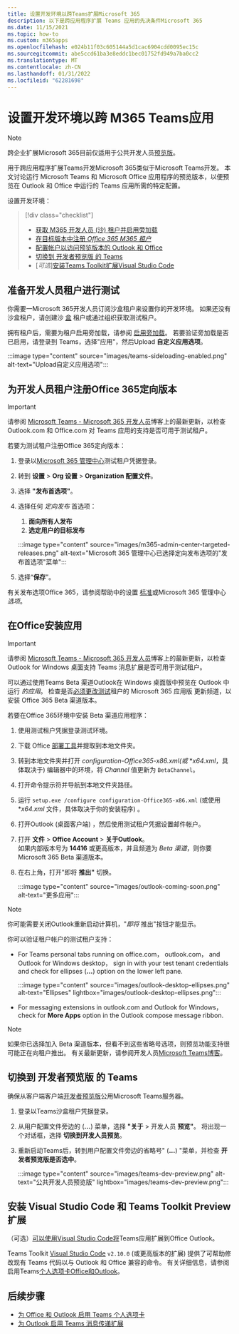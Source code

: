 ```yaml
---
title: 设置开发环境以跨Teams扩展Microsoft 365
description: 以下是跨应用程序扩展 Teams 应用的先决条件Microsoft 365
ms.date: 11/15/2021
ms.topic: how-to
ms.custom: m365apps
ms.openlocfilehash: e024b11f03c605144a5d1cac6904cdd0095ec15c
ms.sourcegitcommit: abe5ccd61ba3e8eddc1bec01752fd949a7ba0cc2
ms.translationtype: MT
ms.contentlocale: zh-CN
ms.lasthandoff: 01/31/2022
ms.locfileid: "62281698"
---
```

# <a name="set-up-your-dev-environment-for-extending-teams-apps-across-m365"></a>设置开发环境以跨 M365 Teams应用

> [!NOTE]
> 跨企业扩展Microsoft 365目前仅适用于公共开发人员[预览版](~/resources/dev-preview/developer-preview-intro.md)。

用于跨应用程序扩展Teams开发Microsoft 365类似于Microsoft Teams开发。 本文讨论运行 Microsoft Teams 和 Microsoft Office 应用程序的预览版本，以便预览在 Outlook 和 Office 中运行的 Teams 应用所需的特定配置。

设置开发环境：

> [!div class="checklist"]
> * [获取 M365 开发人员 (沙) 租户并启用旁加载](#prepare-a-developer-tenant-for-testing)
> * [在目标版本中注册 *Office 365 M365 租户*](#enroll-your-developer-tenant-for-office-365-targeted-releases)
> * [配置帐户以访问预览版本的 Outlook 和 Office](#install-office-apps-in-your-test-environment)
> * [切换到 开发者预览版 的 Teams](#switch-to-the-developer-preview-version-of-teams)
> * [*可选*][安装Teams Toolkit扩展Visual Studio Code](#install-visual-studio-code-and-teams-toolkit-preview-extension)

## <a name="prepare-a-developer-tenant-for-testing"></a>准备开发人员租户进行测试

你需要一Microsoft 365开发人员订阅沙盒租户来设置你的开发环境。 如果还没有沙盒租户，请创建沙 [盒](/office/developer-program/microsoft-365-developer-program-get-started) 租户或通过组织获取测试租户。

拥有租户后，需要为租户启用旁加载，请参阅 [启用旁加载](/microsoftteams/platform/concepts/build-and-test/prepare-your-o365-tenant#enable-custom-teams-apps-and-turn-on-custom-app-uploading)。 若要验证旁加载是否已启用，请登录到 Teams，选择"应用"，然后Upload  **自定义应用选项**。

:::image type="content" source="images/teams-sideloading-enabled.png" alt-text="Upload自定义应用选项":::

## <a name="enroll-your-developer-tenant-for-office-365-targeted-releases"></a>为开发人员租户注册Office 365定向版本

> [!IMPORTANT]
> 请参阅 [Microsoft Teams - Microsoft 365 开发人员](https://devblogs.microsoft.com/microsoft365dev/)博客上的最新更新，以检查 Outlook.com 和 Office.com 对 Teams 应用的支持是否可用于测试租户。

若要为测试租户注册Office 365定向版本：

1. 登录以[Microsoft 365 管理中心](https://admin.microsoft.com)测试租户凭据登录。
1. 转到 **设置** > **Org 设置** > **Organization 配置文件**。
1. 选择 **"发布首选项"**。
1. 选择任何 *定向发布* 首选项：
    1. **面向所有人发布**
    1. **选定用户的目标发布**

    :::image type="content" source="images/m365-admin-center-targeted-releases.png" alt-text="Microsoft 365 管理中心已选择定向发布选项的&quot;发布首选项&quot;菜单":::
    
1. 选择“**保存**”。

有关发布选项Office 365，请参阅帮助中的设置 [标准](/microsoft-365/admin/manage/release-options-in-office-365?view=o365-worldwide&preserve-view=true#targeted-release)或Microsoft 365 管理中心 *选项*。

## <a name="install-office-apps-in-your-test-environment"></a>在Office安装应用

> [!IMPORTANT]
> 请参阅 [Microsoft Teams - Microsoft 365 开发人员](https://devblogs.microsoft.com/microsoft365dev/)博客上的最新更新，以检查 Outlook for Windows 桌面支持 Teams 消息扩展是否可用于测试租户。

可以通过使用Teams Beta 渠道Outlook在 Windows 桌面版中预览在 Outlook 中运行 *的应用*。 检查是否[必须更改测试](/deployoffice/change-update-channels?WT.mc_id=M365-MVP-5002016)租户的 Microsoft 365 应用版 更新频道，以安装 Office 365 Beta 渠道版本。

若要在Office 365环境中安装 Beta 渠道应用程序：

1. 使用测试租户凭据登录测试环境。
1. 下载 Office [部署工具](https://www.microsoft.com/download/details.aspx?id=49117)并提取到本地文件夹。
1. 转到本地文件夹并打开 *configuration-Office365-x86.xml(或* **x64.xml*，具体取决于) 编辑器中的环境，将 *Channel* 值更新为 `BetaChannel`。
1. 打开命令提示符并导航到本地文件夹路径。
1. 运行 `setup.exe /configure configuration-Office365-x86.xml` (或使用 **x64.xml* 文件，具体取决于你的安装程序) 。
1. 打开Outlook (桌面客户端) ，然后使用测试租户凭据设置邮件帐户。
1. 打开 **文件** > **Office Account** >  **关于Outlook**。  
   如果内部版本号为 **14416** 或更高版本，并且频道为 *Beta 渠道*，则你要Microsoft 365 Beta 渠道版本。
1. 在右上角，打开"即将 **推出"** 切换。
    
    :::image type="content" source="images/outlook-coming-soon.png" alt-text="更多应用":::

> [!NOTE]
> 你可能需要关闭Outlook重新启动计算机，"*即将* 推出"按钮才能显示。

你可以验证租户帐户的测试租户支持：

* For Teams personal tabs running on office.com， outlook.com， and Outlook for Windows desktop， sign in with your test tenant credentials and check for ellipses (**...**) option on the lower left pane.

    :::image type="content" source="images/outlook-desktop-ellipses.png" alt-text="Ellipses" lightbox="images/outlook-desktop-ellipses.png":::

* For messaging extensions in outlook.com and Outlook for Windows， check for **More Apps** option in the Outlook compose message ribbon.

> [!NOTE]
> 如果你已选择加入 Beta 渠道版本，但看不到这些省略号选项，则预览功能支持很可能正在向租户推出。 有关最新更新，请参阅开发人员[Microsoft Teams博客](https://devblogs.microsoft.com/microsoft365dev/)。

## <a name="switch-to-the-developer-preview-version-of-teams"></a>切换到 开发者预览版 的 Teams

确保从客户端客户端[开发者预览版](../resources/dev-preview/developer-preview-intro.md)公用Microsoft Teams服务器。

1. 登录以Teams沙盒租户凭据登录。
1. 从用户配置文件旁边的 (**...**) 菜单，选择 **"关于** > 开发人员 **预览"**。 将出现一个对话框，选择 **切换到开发人员预览**。
1. 重新启动Teams后，转到用户配置文件旁边的省略号" (**...**) "菜单，并检查 **开发者预览版是否选中**。

    :::image type="content" source="images/teams-dev-preview.png" alt-text="公共开发人员预览版" lightbox="images/teams-dev-preview.png":::

## <a name="install-visual-studio-code-and-teams-toolkit-preview-extension"></a>安装 Visual Studio Code 和 Teams Toolkit Preview 扩展

（可选）[可以使用Visual Studio Code将](https://code.visualstudio.com/)Teams应用扩展到Office Outlook。

Teams Toolkit [Visual Studio Code](https://aka.ms/teams-toolkit) `v2.10.0` (或更高版本的扩展) 提供了可帮助修改现有 Teams 代码以与 Outlook 和 Office 兼容的命令。 有关详细信息，请参阅启用Teams[个人选项卡Office和Outlook](extend-m365-teams-personal-tab.md)。

## <a name="next-steps"></a>后续步骤

- [为 Office 和 Outlook 启用 Teams 个人选项卡](extend-m365-teams-personal-tab.md)
- [为 Outlook 启用 Teams 消息传递扩展](extend-m365-teams-message-extension.md)